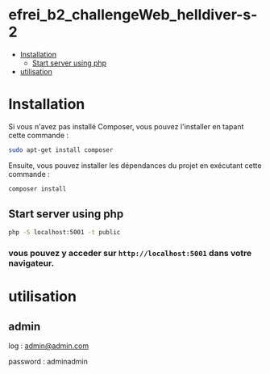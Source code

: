 
efrei_b2_challengeWeb_helldiver-s-2 <!-- omit in toc -->
===

- [Installation](#installation)
  - [Start server using php](#start-server-using-php)
- [utilisation](#utilisation)

# Installation

Si vous n'avez pas installé Composer, vous pouvez l'installer en tapant cette commande :

```bash
sudo apt-get install composer
```

Ensuite, vous pouvez installer les dépendances du projet en exécutant cette commande :
```bash
composer install
```

## Start server using php

```bash
php -S localhost:5001 -t public
```

### vous pouvez y acceder sur `http://localhost:5001` dans votre navigateur. <!-- omit in toc -->

# utilisation

## admin <!-- omit in toc -->

log : admin@admin.com

password : adminadmin
